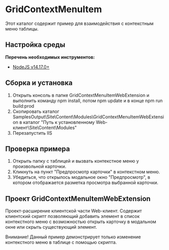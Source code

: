 ﻿# GridContextMenuItem

Этот каталог содержит пример для взаимодействия с контекстным меню таблицы.

## Настройка среды

**Перечень необходимых инструментов:** 
* [NodeJS v14.17.0+](https://nodejs.org/en/)

## Сборка и установка

1. Открыть консоль в папке GridContextMenuItemWebExtension и выполнить команду npm install, потом  npm update и в конце npm run build:prod
2. Скопировать каталог SamplesOutput\Site\Content\Modules\GridContextMenuItemWebExtension в каталог "Путь к установленному Web-клиент\Site\Content\Modules"
3. Перезапустить IIS

## Проверка примера

1. Открыть папку с таблицей и вызвать контекстное меню у произвольной карточки.
2. Кликнуть на пункт "Предпросмотр карточки" в контекстном меню.
3. Убедиться, что открылось модальное окно "Предпросмотр", в котором отображается разметка просмотра выбранной карточки.

## Проект GridContextMenuItemWebExtension

Проект-расширение клиентской части Web-клиент. Содержит клиентский скрипт позволяющий добавить элемент в список контекстного меню с возможностью открыть карточку в модальном окне или скрыть существующий элемент.

Внимание! Данный пример демонстрирует только изменение контекстного меню в таблице с помощью скрипта.